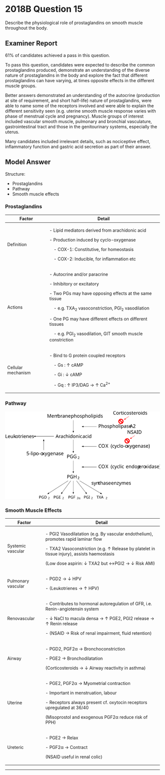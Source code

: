 # 2018B Question 15 
Describe the physiological role of prostaglandins on smooth muscle throughout the body.


## Examiner Report
61% of candidates achieved a pass in this question.


To pass this question, candidates were expected to describe the common prostaglandins produced, demonstrate an understanding of the diverse nature of prostaglandins in the body and explore the fact that different prostaglandins can have varying, at times opposite effects in the different muscle groups.


Better answers demonstrated an understanding of the autocrine (production at site of requirement, and short half-life) nature of prostaglandins, were able to name some of the receptors involved and were able to explain the different sensitivity seen (e.g. uterine smooth muscle response varies with phase of menstrual cycle and pregnancy). Muscle groups of interest included vascular smooth muscle, pulmonary and bronchial vasculature, gastrointestinal tract and those in the genitourinary systems, especially the uterus.


Many candidates included irrelevant details, such as nociceptive effect, inflammatory function and gastric acid secretion as part of their answer.


## Model Answer
Structure:
- Prostaglandins
- Pathway
- Smooth muscle effects

### Prostaglandins

|Factor|Detail|
| -- | -- |
|Definition|<p>- Lipid mediators derived from arachidonic acid</p><p>- Production induced by cyclo-oxygenase</p><p>&emsp;- COX-1: Constitutive, for homeostasis</p><p>&emsp;- COX-2: Inducible, for inflammation etc</p>|
|Actions|<p>- Autocrine and/or paracrine</p><p>- Inhibitory or excitatory</p><p>- Two PGs may have opposing effects at the same tissue</p><p>&emsp;- e.g. TXA<sub>2</sub> vasoconstriction, PGI<sub>2</sub> vasodilation</p><p>- One PG may have different effects on different tissues</p><p>&emsp;- e.g. PGI<sub>2</sub> vasodilation, GIT smooth muscle constriction</p>|
|Cellular mechanism|<p>- Bind to G protein coupled receptors</p><p>&emsp;- Gs : ↑ cAMP</p><p>&emsp;- Gi : ↓ cAMP</p><p>&emsp;- Gq : ↑ IP3/DAG → ↑ Ca<sup>2+</sup></p>|

### Pathway

<img src="\resources\prostaglandins.svg" style="width: 60pc;">

### Smooth Muscle Effects

|Factor|Detail|
| -- | -- |
|Systemic vascular|<p>- PGI2 Vasodilatation (e.g. By vascular endothelium), promotes rapid laminar flow</p><p>- TXA2 Vasoconstriction (e.g. ↑ Release by platelet in tissue injury), assists haemostasis</p><p>(Low dose aspirin: ↓ TXA2 but ↔PGI2 → ↓ Risk AMI)</p>|
|Pulmonary vascular|<p>- PGD2 → ↓ HPV</p><p>- (Leukotrienes → ↑ HPV)</p>|
|Renovascular|<p>- Contributes to hormonal autoregulation of GFR, i.e. Renin-angiotensin system</p><p>- ↓ NaCl to macula densa → ↑ PGE2, PGI2 release → ↑ Renin release</p><p>- (NSAID → Risk of renal impairment, fluid retention)</p>|
|Airway|<p>- PGD2, PGF2α → Bronchoconstriction</p><p>- PGE2 → Bronchodilatation</p><p>(Corticosteroids → ↓ Airway reactivity in asthma)</p>|
|Uterine|<p>- PGE2, PGF2α → Myometrial contraction</p><p>- Important in menstruation, labour</p><p>- Receptors always present cf. oxytocin receptors upregulated at 36/40</p><p>(Misoprostol and exogenous PGF2α reduce risk of PPH)</p>|
|Ureteric|<p>- PGE2 → Relax</p><p>- PGF2α → Contract</p><p>(NSAID useful in renal colic)</p>|


--- 

